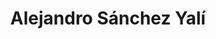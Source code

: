 ---
title: Alejandro Sánchez Yalí
bio: |
  Matemáticas, Ciencias de la Computación y Enseñanza Universitaria 
avatar: /images/profile-01.jpg
featured: true
social:
  - title: github
    url: https://github.com/asanchezyali
  - title: instagram
    url: https://instagram.com/asanchezyali
  - title: linkedin
    url: https://linkedin.com/in/asanchezyali
  - title: twitter
    url: https://twitter.com/asanchezyali
  - title: youtube
    url: https://youtube.com/asanchezyali
  - title: facebook
    url: https://alejandrosanchezyali.blogspot.com/
---